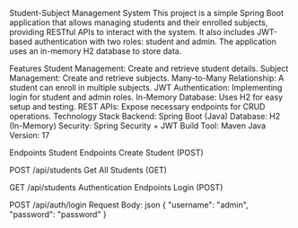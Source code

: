 Student-Subject Management System
This project is a simple Spring Boot application that allows managing students and their enrolled subjects, providing RESTful APIs to interact with the system. It also includes JWT-based authentication with two roles: student and admin. The application uses an in-memory H2 database to store data.

Features
Student Management: Create and retrieve student details.
Subject Management: Create and retrieve subjects.
Many-to-Many Relationship: A student can enroll in multiple subjects.
JWT Authentication: Implementing login for student and admin roles.
In-Memory Database: Uses H2 for easy setup and testing.
REST APIs: Expose necessary endpoints for CRUD operations.
Technology Stack
Backend: Spring Boot (Java)
Database: H2 (In-Memory)
Security: Spring Security + JWT
Build Tool: Maven
Java Version: 17

Endpoints
Student Endpoints
Create Student (POST)

POST /api/students
Get All Students (GET)

GET /api/students
Authentication Endpoints
Login (POST)

POST /api/auth/login
Request Body:
json
{
  "username": "admin",
  "password": "password"
}
